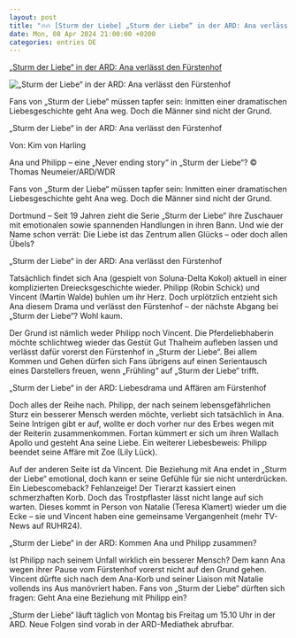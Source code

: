 ```yaml
---
layout: post
title: "🔥🔥 [Sturm der Liebe] „Sturm der Liebe“ in der ARD: Ana verlässt den Fürstenhof"
date: Mon, 08 Apr 2024 21:00:00 +0200
categories: entries DE
---
```

[„Sturm der Liebe“ in der ARD: Ana verlässt den Fürstenhof](https://www.ruhr24.de/promi-tv/sturm-der-liebe-ard-ana-verlaesst-fuerstenhof-tv-programm-mediathek-ausstieg-folgen-92891011.html)

![„Sturm der Liebe“ in der ARD: Ana verlässt den Fürstenhof](https://www.ruhr24.de/assets/images/34/4/34004845-eine-frau-und-ein-mann-sitzen-im-gruenen-auf-einer-hoelzernen-bank-2pGyn8NKPNfe.jpg)

Fans von „Sturm der Liebe“ müssen tapfer sein: Inmitten einer dramatischen Liebesgeschichte geht Ana weg. Doch die Männer sind nicht der Grund.

„Sturm der Liebe“ in der ARD: Ana verlässt den Fürstenhof

Von: Kim von Harling

Ana und Philipp – eine „Never ending story“ in „Sturm der Liebe“? © Thomas Neumeier/ARD/WDR

Fans von „Sturm der Liebe“ müssen tapfer sein: Inmitten einer dramatischen Liebesgeschichte geht Ana weg. Doch die Männer sind nicht der Grund.

Dortmund – Seit 19 Jahren zieht die Serie „Sturm der Liebe“ ihre Zuschauer mit emotionalen sowie spannenden Handlungen in ihren Bann. Und wie der Name schon verrät: Die Liebe ist das Zentrum allen Glücks – oder doch allen Übels?

„Sturm der Liebe“ in der ARD: Ana verlässt den Fürstenhof

Tatsächlich findet sich Ana (gespielt von Soluna-Delta Kokol) aktuell in einer komplizierten Dreiecksgeschichte wieder. Philipp (Robin Schick) und Vincent (Martin Walde) buhlen um ihr Herz. Doch urplötzlich entzieht sich Ana diesem Drama und verlässt den Fürstenhof – der nächste Abgang bei „Sturm der Liebe“? Wohl kaum.

Der Grund ist nämlich weder Philipp noch Vincent. Die Pferdeliebhaberin möchte schlichtweg wieder das Gestüt Gut Thalheim aufleben lassen und verlässt dafür vorerst den Fürstenhof in „Sturm der Liebe“. Bei allem Kommen und Gehen dürfen sich Fans übrigens auf einen Serientausch eines Darstellers freuen, wenn „Frühling“ auf „Sturm der Liebe“ trifft.

„Sturm der Liebe“ in der ARD: Liebesdrama und Affären am Fürstenhof

Doch alles der Reihe nach. Philipp, der nach seinem lebensgefährlichen Sturz ein besserer Mensch werden möchte, verliebt sich tatsächlich in Ana. Seine Intrigen gibt er auf, wollte er doch vorher nur des Erbes wegen mit der Reiterin zusammenkommen. Fortan kümmert er sich um ihren Wallach Apollo und gesteht Ana seine Liebe. Ein weiterer Liebesbeweis: Philipp beendet seine Affäre mit Zoe (Lily Lück).

Auf der anderen Seite ist da Vincent. Die Beziehung mit Ana endet in „Sturm der Liebe“ emotional, doch kann er seine Gefühle für sie nicht unterdrücken. Ein Liebescomeback? Fehlanzeige! Der Tierarzt kassiert einen schmerzhaften Korb. Doch das Trostpflaster lässt nicht lange auf sich warten. Dieses kommt in Person von Natalie (Teresa Klamert) wieder um die Ecke – sie und Vincent haben eine gemeinsame Vergangenheit (mehr TV-News auf RUHR24).

„Sturm der Liebe“ in der ARD: Kommen Ana und Philipp zusammen?

Ist Philipp nach seinem Unfall wirklich ein besserer Mensch? Dem kann Ana wegen ihrer Pause vom Fürstenhof vorerst nicht auf den Grund gehen. Vincent dürfte sich nach dem Ana-Korb und seiner Liaison mit Natalie vollends ins Aus manövriert haben. Fans von „Sturm der Liebe“ dürften sich fragen: Geht Ana eine Beziehung mit Philipp ein?

„Sturm der Liebe“ läuft täglich von Montag bis Freitag um 15.10 Uhr in der ARD. Neue Folgen sind vorab in der ARD-Mediathek abrufbar.

